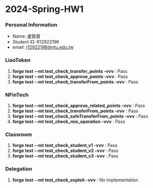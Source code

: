 # 2024-Spring-HW1
### Personal Information
* Name: 盧智寶
* Student ID: R12922196
* email: r12922196@ntu.edu.tw

### LiaoToken
1. **forge test --mt test_check_transfer_points -vvv** : Pass
2. **forge test --mt test_check_approve_points -vvv** : Pass
3. **forge test --mt test_check_transferFrom_points -vvv** : Pass

### NFinTech

1. **forge test --mt test_check_approve_related_points -vvv** : Pass
2. **forge test --mt test_check_transferFrom_points -vvv** : Pass
3. **forge test --mt test_check_safeTransferFrom_points -vvv** : Pass
3. **forge test --mt test_check_mix_operation -vvv** : Pass

### Classroom

1. **forge test --mt test_check_student_v1 -vvv** : Pass
2. **forge test --mt test_check_student_v2 -vvv** : Pass
3. **forge test --mt test_check_student_v3 -vvv** : Pass

### Delegation

1. **forge test --mt test_check_exploit -vvv** : No implementation